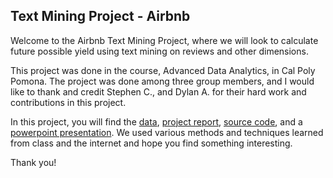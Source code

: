 ## Text Mining Project - Airbnb

Welcome to the Airbnb Text Mining Project, where we will look to calculate future possible yield using text mining on reviews and other dimensions.

This project was done in the course, Advanced Data Analytics, in Cal Poly Pomona. The project was done among three group members, and I would like to thank
and credit Stephen C., and Dylan A. for their hard work and contributions in this project.

In this project, you will find the [data](), [project report](), [source code](), and a [powerpoint presentation](). We used various methods and techniques learned from class and 
the internet and hope you find something interesting.

Thank you!
